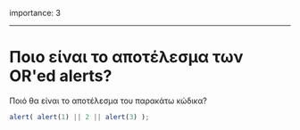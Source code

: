 
importance: 3

---

# Ποιο είναι το αποτέλεσμα των OR'ed alerts?

Ποιό θα είναι το αποτέλεσμα του παρακάτω κώδικα?

```js
alert( alert(1) || 2 || alert(3) );
```

